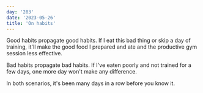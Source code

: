 ```yaml
---
day: '283'
date: '2023-05-26'
title: 'On habits'
---
```


Good habits propagate good habits. If I eat this bad thing or skip a day of training, it'll make the good food I prepared and ate and the productive gym session less effective.

Bad habits propagate bad habits. If I've eaten poorly and not trained for a few days, one more day won't make any difference.

In both scenarios, it's been many days in a row before you know it.
